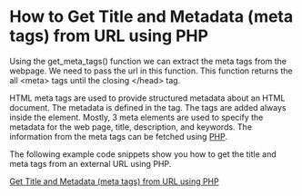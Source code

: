 # How to Get Title and Metadata (meta tags) from URL using PHP

Using the get_meta_tags() function we can extract the meta tags from the webpage. We need to pass the url in this function. This function returns the all &lt;meta> tags until the closing &lt;/head> tag.

HTML meta tags are used to provide structured metadata about an HTML document. The metadata is defined in the <meta> tag. The <meta> tags are added always inside the <head> element. Mostly, 3 meta elements are used to specify the metadata for the web page, title, description, and keywords. The information from the meta tags can be fetched using [PHP](https://www.pakainfo.com/).

The following example code snippets show you how to get the title and meta tags from an external URL using PHP.
  
[Get Title and Metadata (meta tags) from URL using PHP](https://www.pakainfo.com/php-get-file-contents-data-scraping/)  
